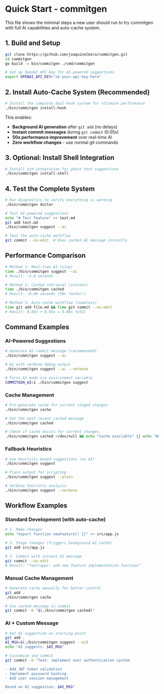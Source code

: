 # Quick Start - commitgen

This file shows the minimal steps a new user should run to try commitgen with full AI capabilities and auto-cache system.

## 1. Build and Setup

```bash
git clone https://github.com/joaquinalmora/commitgen.git
cd commitgen
go build -o bin/commitgen ./cmd/commitgen

# Set up OpenAI API key for AI-powered suggestions
export OPENAI_API_KEY="sk-your-api-key-here"
```

## 2. Install Auto-Cache System (Recommended)

```bash
# Install the complete dual-hook system for ultimate performance
./bin/commitgen install-hook
```

This enables:

- **Background AI generation** after `git add` (no delays)
- **Instant commit messages** during `git commit` (0.05s)
- **50x performance improvement** over real-time AI
- **Zero workflow changes** - use normal git commands

## 3. Optional: Install Shell Integration

```bash
# Install zsh integration for ghost text suggestions
./bin/commitgen install-shell
```

## 4. Test the Complete System

```bash
# Run diagnostics to verify everything is working
./bin/commitgen doctor

# Test AI-powered suggestions
echo "# Test feature" >> test.md
git add test.md
./bin/commitgen suggest --ai

# Test the auto-cache workflow
git commit --no-edit  # Uses cached AI message instantly
```

## Performance Comparison

```bash
# Method 1: Real-time AI (slow)
time ./bin/commitgen suggest --ai
# Result: ~3.0 seconds

# Method 2: Cached retrieval (instant)  
time ./bin/commitgen cached
# Result: ~0.06 seconds (50x faster!)

# Method 3: Auto-cache workflow (seamless)
time git add file.md && time git commit --no-edit
# Result: 0.03s + 0.05s = 0.08s total
```

## Command Examples

### AI-Powered Suggestions

```bash
# Generate AI commit message (recommended)
./bin/commitgen suggest --ai

# AI with verbose debug output
./bin/commitgen suggest --ai --verbose

# Force AI mode via environment variable
COMMITGEN_AI=1 ./bin/commitgen suggest
```

### Cache Management

```bash
# Pre-generate cache for current staged changes
./bin/commitgen cache

# Get the most recent cached message
./bin/commitgen cached

# Check if cache exists for current changes
./bin/commitgen cached >/dev/null && echo "Cache available" || echo "No cache"
```

### Fallback Heuristics

```bash
# Use heuristic-based suggestions (no AI)
./bin/commitgen suggest

# Plain output for scripting
./bin/commitgen suggest --plain

# Verbose heuristic analysis
./bin/commitgen suggest --verbose
```

## Workflow Examples

### Standard Development (with auto-cache)

```bash
# 1. Make changes
echo "export function newFeature() {}" >> src/app.js

# 2. Stage changes (triggers background AI cache)
git add src/app.js

# 3. Commit with instant AI message
git commit --no-edit
# Result: "feat(app): add new feature implementation function"
```

### Manual Cache Management

```bash
# Generate cache manually for better control
git add .
./bin/commitgen cache

# Use cached message in commit
git commit -m "$(./bin/commitgen cached)"
```

### AI + Custom Message

```bash
# Get AI suggestion as starting point
git add .
AI_MSG=$(./bin/commitgen suggest --ai)
echo "AI suggests: $AI_MSG"

# Customize and commit
git commit -m "feat: implement user authentication system

- Add JWT token validation
- Implement password hashing
- Add user session management

Based on AI suggestion: $AI_MSG"
```
